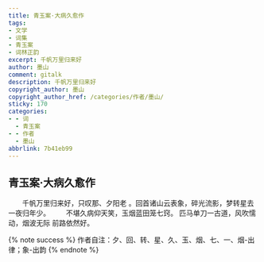 ```yaml
---
title: 青玉案·大病久愈作
tags:
- 文学
- 词集
- 青玉案
- 词林正韵
excerpt: 千帆万里归来好
author: 墨山
comment: gitalk
description: 千帆万里归来好
copyright_author: 墨山
copyright_author_href: /categories/作者/墨山/
sticky: 170
categories:
- - 词
  - 青玉案
- - 作者
  - 墨山
abbrlink: 7b41eb99
---
```


## 青玉案·大病久愈作
&emsp;&emsp;千帆万里归来好，只叹那、夕阳老 。回首诸山云表象，碎光流影，梦转星去 一夜归年少。
&emsp;&emsp;不堪久病仰天笑，玉烟蓝田笼七窍。 匹马单刀一古道，风吹懦动，烟波无际 前路依然好。

{% note success %}
作者自注：夕、回、转、星、久、玉、烟、七、一、烟-出律；象-出韵
{% endnote %}
